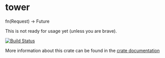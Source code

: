 # tower

fn(Request) -> Future<Response>

This is not ready for usage yet (unless you are brave).

[![Build Status](https://travis-ci.org/tower-rs/tower.svg?branch=master)](https://travis-ci.org/tower-rs/tower)

More information about this crate can be found in the [crate documentation][dox]

[dox]: https://tower-rs.github.io/tower/tower
